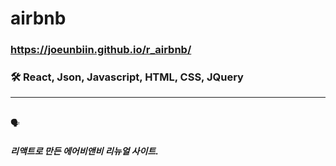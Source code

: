 # airbnb

### https://joeunbiin.github.io/r_airbnb/


### 🛠 React, Json, Javascript, HTML, CSS, JQuery
----------
</br>
🗣

##### 리액트로 만든 에어비앤비 리뉴얼 사이트.
